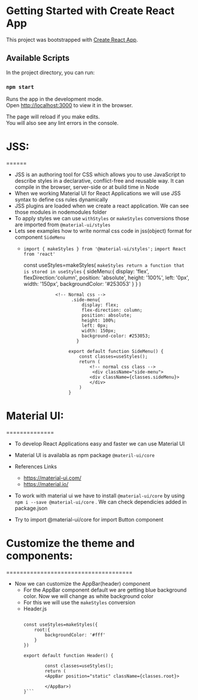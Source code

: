 # Getting Started with Create React App

This project was bootstrapped with [Create React App](https://github.com/facebook/create-react-app).

## Available Scripts

In the project directory, you can run:

### `npm start`

Runs the app in the development mode.\
Open [http://localhost:3000](http://localhost:3000) to view it in the browser.

The page will reload if you make edits.\
You will also see any lint errors in the console.

# JSS:
======
+ JSS is an authoring tool for CSS which allows you to use JavaScript to describe styles in a declarative, conflict-free and reusable way. It can compile in the browser, server-side or at build time in Node
+ When we working Material UI for React Applications we will use JSS syntax to define css rules dynamically
+ JSS plugins are loaded when we create a react application. We can see those modules in nodemodules folder
+ To apply styles we can use `withStyles` or `makeStyles` conversions those are imported from `@material-ui/styles`
+ Lets see examples how to write normal css code in jss(object) format for component `SideMenu`
    +  `import { makeStyles } from '@material-ui/styles';`
        `import React from 'react'`
       
       <!-- JSS CSS -->
        const  useStyles=makeStyles(   `makeStyles return a function that is stored in useStyles`
                         <!-- object opened -->
                            {
                sideMenu:{ 
                            display: 'flex',
                            flexDirection:'column',
                            position: 'absolute',
                            height: '100%',
                            left: '0px',
                            width: '150px',
                            backgroundColor: '#253053'
                            }
                    }
                    <!-- object closed -->
                    )

                       <!-- Normal css -->
                             .side-menu{
                                 display: flex;
                                 flex-direction: column;
                                 position: absolute;
                                 height: 100%;
                                 left: 0px;
                                 width: 150px;
                                 background-color: #253053;
                               } 

                            export default function SideMenu() {
                                const classes=useStyles();
                                return (
                                    <!-- normal css class -->
                                     <div className="side-menu">
                                    <div className={classes.sideMenu}>
                                    </div>
                                )
                            }
                            
# Material UI:
==============
+ To develop React Applications easy and faster we can use Material UI
+ Material UI is availabla as npm package `@materil-ui/core`
+ References Links
    + https://material-ui.com/
    + https://material.io/

+ To work with material ui we have to install `@material-ui/core` by using `npm i --save @material-ui/core` . We can check dependicies added in package.json
+ Try to import @material-ui/core for import Button component


# Customize the theme and components:
=====================================

+ Now we can customize the AppBar(header) component
    + For the AppBar component default we are getting blue background color. Now we will change as white background color 
    + For this we will use the `makeStyles` conversion
    + Header.js
        ```import {makeStyles} from '@material-ui/core';

        const useStyles=makeStyles({
            root:{
                backgroundColor: '#fff'
            }
        }) 

        export default function Header() {

                const classes=useStyles();
                return (
                <AppBar position="static" className={classes.root}>
                
                </AppBar>)
        }```